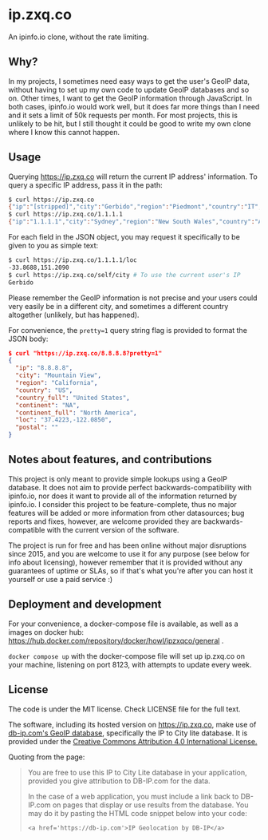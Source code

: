 # ip.zxq.co

An ipinfo.io clone, without the rate limiting.

## Why?

In my projects, I sometimes need easy ways to get the user's GeoIP data, without
having to set up my own code to update GeoIP databases and so on. Other times, I
want to get the GeoIP information through JavaScript. In both cases, ipinfo.io
would work well, but it does far more things than I need and it sets a limit of
50k requests per month. For most projects, this is unlikely to be hit, but I
still thought it could be good to write my own clone where I know this cannot
happen.

## Usage

Querying https://ip.zxq.co will return the current IP address' information. To
query a specific IP address, pass it in the path:

```sh
$ curl https://ip.zxq.co
{"ip":"[stripped]","city":"Gerbido","region":"Piedmont","country":"IT","country_full":"Italy","continent":"EU","continent_full":"Europe","loc":"45.0445,7.6141","postal":""}
$ curl https://ip.zxq.co/1.1.1.1
{"ip":"1.1.1.1","city":"Sydney","region":"New South Wales","country":"AU","country_full":"Australia","continent":"OC","continent_full":"Oceania","loc":"-33.8688,151.2090","postal":""}
```

For each field in the JSON object, you may request it specifically to be given
to you as simple text:

```sh
$ curl https://ip.zxq.co/1.1.1.1/loc
-33.8688,151.2090
$ curl https://ip.zxq.co/self/city # To use the current user's IP
Gerbido
```

Please remember the GeoIP information is not precise and your users could very
easily be in a different city, and sometimes a different country altogether
(unlikely, but has happened).

For convenience, the `pretty=1` query string flag is provided to format the JSON
body:

```json
$ curl "https://ip.zxq.co/8.8.8.8?pretty=1"
{
  "ip": "8.8.8.8",
  "city": "Mountain View",
  "region": "California",
  "country": "US",
  "country_full": "United States",
  "continent": "NA",
  "continent_full": "North America",
  "loc": "37.4223,-122.0850",
  "postal": ""
}
```

## Notes about features, and contributions

This project is only meant to provide simple lookups using a GeoIP database.
It does not aim to provide perfect backwards-compatibility with ipinfo.io, nor
does it want to provide all of the information returned by ipinfo.io. I consider
this project to be feature-complete, thus no major features will be added or
more information from other datasources; bug reports and fixes, however, are
welcome provided they are backwards-compatible with the current version of the
software.

The project is run for free and has been online without major disruptions since
2015, and you are welcome to use it for any purpose (see below for info about
licensing), however remember that it is provided without any guarantees of
uptime or SLAs, so if that's what you're after you can host it yourself or use a
paid service :)

## Deployment and development

For your convenience, a docker-compose file is available, as well as a images on
docker hub: https://hub.docker.com/repository/docker/howl/ipzxqco/general .

`docker compose up` with the docker-compose file will set up ip.zxq.co on your
machine, listening on port 8123, with attempts to update every week.

## License

The code is under the MIT license. Check LICENSE file for the full text.

The software, including its hosted version on https://ip.zxq.co, make use of
[db-ip.com's GeoIP database](https://db-ip.com/db/download/ip-to-city-lite),
specifically the IP to City lite database. It is provided under the
<a href="https://creativecommons.org/licenses/by/4.0/">Creative Commons Attribution 4.0 International License.</a>

Quoting from the page:

>You are free to use this IP to City Lite database in your application, provided you give attribution to DB-IP.com for the data.
>
>In the case of a web application, you must include a link back to DB-IP.com
>on pages that display or use results from the database.
>You may do it by pasting the HTML code snippet below into your code:
>
>```
><a href='https://db-ip.com'>IP Geolocation by DB-IP</a>
>```
